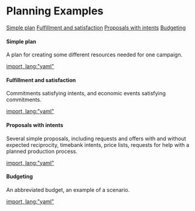 # Planning Examples

[Simple plan](#simple-plan)
[Fulfillment and satisfaction](#fulfillment-and-satisfaction)
[Proposals with intents](#proposals-with-intents)
[Budgeting](#budgeting)

#### Simple plan

A plan for creating some different resources needed for one campaign.

[import, lang:"yaml"](../../examples/simple-plan.yaml)

#### Fulfillment and satisfaction

Commitments satisfying intents, and economic events satisfying commitments.

[import, lang:"yaml"](../../examples/fulfill-satisfy.yaml)

#### Proposals with intents

Several simple proposals, including requests and offers with and without expected reciprocity, timebank intents, price lists, requests for help with a planned production process.

[import, lang:"yaml"](../../examples/simple-proposals.yaml)

#### Budgeting

An abbreviated budget, an example of a scenario.

[import, lang:"yaml"](../../examples/budget.yaml)
